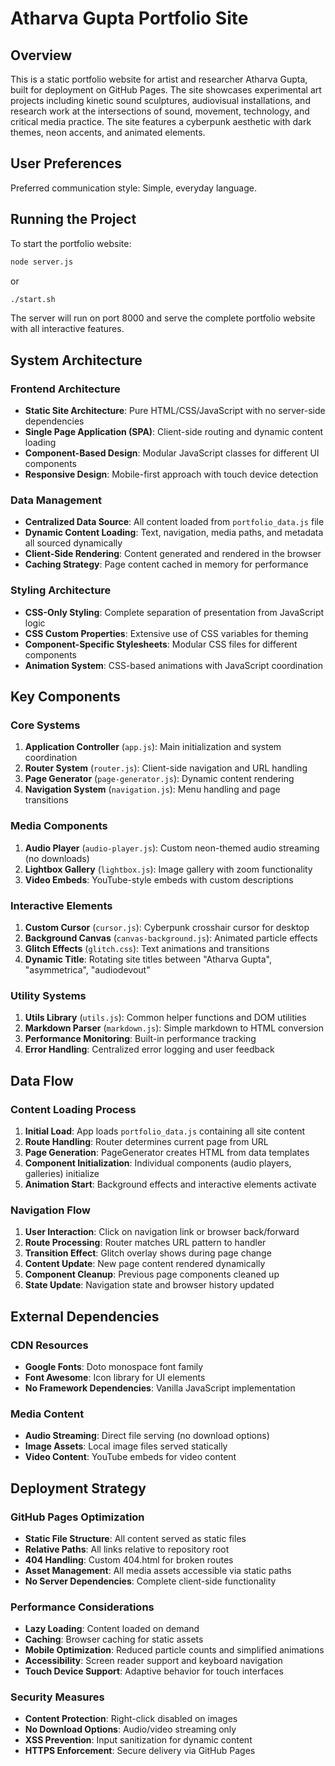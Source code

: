 # Atharva Gupta Portfolio Site

## Overview

This is a static portfolio website for artist and researcher Atharva Gupta, built for deployment on GitHub Pages. The site showcases experimental art projects including kinetic sound sculptures, audiovisual installations, and research work at the intersections of sound, movement, technology, and critical media practice. The site features a cyberpunk aesthetic with dark themes, neon accents, and animated elements.

## User Preferences

Preferred communication style: Simple, everyday language.

## Running the Project

To start the portfolio website:
```bash
node server.js
```
or
```bash
./start.sh
```

The server will run on port 8000 and serve the complete portfolio website with all interactive features.

## System Architecture

### Frontend Architecture
- **Static Site Architecture**: Pure HTML/CSS/JavaScript with no server-side dependencies
- **Single Page Application (SPA)**: Client-side routing and dynamic content loading
- **Component-Based Design**: Modular JavaScript classes for different UI components
- **Responsive Design**: Mobile-first approach with touch device detection

### Data Management
- **Centralized Data Source**: All content loaded from `portfolio_data.js` file
- **Dynamic Content Loading**: Text, navigation, media paths, and metadata all sourced dynamically
- **Client-Side Rendering**: Content generated and rendered in the browser
- **Caching Strategy**: Page content cached in memory for performance

### Styling Architecture
- **CSS-Only Styling**: Complete separation of presentation from JavaScript logic
- **CSS Custom Properties**: Extensive use of CSS variables for theming
- **Component-Specific Stylesheets**: Modular CSS files for different components
- **Animation System**: CSS-based animations with JavaScript coordination

## Key Components

### Core Systems
1. **Application Controller** (`app.js`): Main initialization and system coordination
2. **Router System** (`router.js`): Client-side navigation and URL handling
3. **Page Generator** (`page-generator.js`): Dynamic content rendering
4. **Navigation System** (`navigation.js`): Menu handling and page transitions

### Media Components
1. **Audio Player** (`audio-player.js`): Custom neon-themed audio streaming (no downloads)
2. **Lightbox Gallery** (`lightbox.js`): Image gallery with zoom functionality
3. **Video Embeds**: YouTube-style embeds with custom descriptions

### Interactive Elements
1. **Custom Cursor** (`cursor.js`): Cyberpunk crosshair cursor for desktop
2. **Background Canvas** (`canvas-background.js`): Animated particle effects
3. **Glitch Effects** (`glitch.css`): Text animations and transitions
4. **Dynamic Title**: Rotating site titles between "Atharva Gupta", "asymmetrica", "audiodevout"

### Utility Systems
1. **Utils Library** (`utils.js`): Common helper functions and DOM utilities
2. **Markdown Parser** (`markdown.js`): Simple markdown to HTML conversion
3. **Performance Monitoring**: Built-in performance tracking
4. **Error Handling**: Centralized error logging and user feedback

## Data Flow

### Content Loading Process
1. **Initial Load**: App loads `portfolio_data.js` containing all site content
2. **Route Handling**: Router determines current page from URL
3. **Page Generation**: PageGenerator creates HTML from data templates
4. **Component Initialization**: Individual components (audio players, galleries) initialize
5. **Animation Start**: Background effects and interactive elements activate

### Navigation Flow
1. **User Interaction**: Click on navigation link or browser back/forward
2. **Route Processing**: Router matches URL pattern to handler
3. **Transition Effect**: Glitch overlay shows during page change
4. **Content Update**: New page content rendered dynamically
5. **Component Cleanup**: Previous page components cleaned up
6. **State Update**: Navigation state and browser history updated

## External Dependencies

### CDN Resources
- **Google Fonts**: Doto monospace font family
- **Font Awesome**: Icon library for UI elements
- **No Framework Dependencies**: Vanilla JavaScript implementation

### Media Content
- **Audio Streaming**: Direct file serving (no download options)
- **Image Assets**: Local image files served statically
- **Video Content**: YouTube embeds for video content

## Deployment Strategy

### GitHub Pages Optimization
- **Static File Structure**: All content served as static files
- **Relative Paths**: All links relative to repository root
- **404 Handling**: Custom 404.html for broken routes
- **Asset Management**: All media assets accessible via static paths
- **No Server Dependencies**: Complete client-side functionality

### Performance Considerations
- **Lazy Loading**: Content loaded on demand
- **Caching**: Browser caching for static assets
- **Mobile Optimization**: Reduced particle counts and simplified animations
- **Accessibility**: Screen reader support and keyboard navigation
- **Touch Device Support**: Adaptive behavior for touch interfaces

### Security Measures
- **Content Protection**: Right-click disabled on images
- **No Download Options**: Audio/video streaming only
- **XSS Prevention**: Input sanitization for dynamic content
- **HTTPS Enforcement**: Secure delivery via GitHub Pages